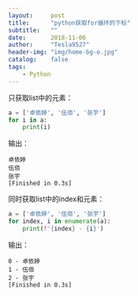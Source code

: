 ```yaml
---
layout:     post
title:      "python获取for循环的下标"
subtitle:   ""
date:       2018-11-06
author:     "Tesla9527"
header-img: "img/home-bg-o.jpg"
catalog:    false
tags:
    - Python
---
```

只获取list中的元素：

```python
a = ['卓依婷', '伍佰', '张宇']
for i in a:
    print(i)
```

输出：
```
卓依婷
伍佰
张宇
[Finished in 0.3s]
```

同时获取list中的index和元素：
```python
a = ['卓依婷', '伍佰', '张宇']
for index, i in enumerate(a):
    print(f'{index} - {i}')
```

输出：
```
0 - 卓依婷
1 - 伍佰
2 - 张宇
[Finished in 0.3s]
```	
